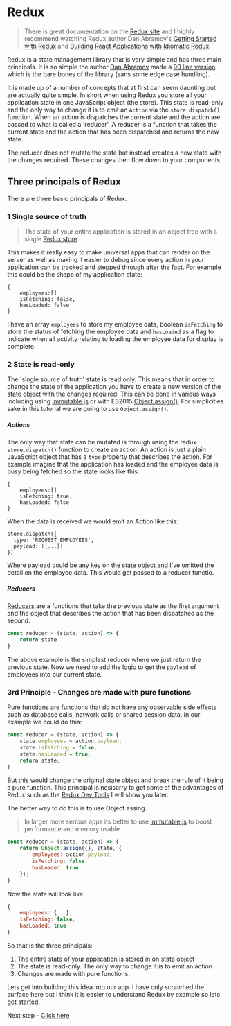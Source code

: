 # Redux

> There is great documentation on the [Redux site](http://redux.js.org/docs/introduction/index.html) and 
> I highly recommend watching Redux author Dan Abramov's [Getting Started with Redux](https://egghead.io/courses/getting-started-with-redux) 
> and [Building React Applications with Idiomatic Redux](https://egghead.io/courses/building-react-applications-with-idiomatic-redux).

Redux is a state management library that is very simple and has three main principals. It is so simple the author
[Dan Abramov]() made a [90 line version](https://gist.github.com/gaearon/ffd88b0e4f00b22c3159) which is the bare
bones of the library (sans some edge case handling).

It is made up of a number of concepts that at first can seem daunting but are actually quite simple. In short
when using Redux you store all your application state in one JavaScript object (the store). This state is read-only
and the only way to change it is to emit an `Action` via the `store.dispatch()` function. When an action is dispatches the current state and the action are passed
to what is called a 'reducer'. A reducer is a function that takes the current state and the action that has been dispatched and returns
the new state. 

The reducer does not mutate the state but instead creates a new state with the changes required. These changes then flow down to your
components.

## Three principals of Redux

There are three basic principals of Redux.

### 1 Single source of truth

> The state of your entire application is stored in an object tree with a single [Redux store](http://redux.js.org/docs/Glossary.html#store)

This makes it really easy to make universal apps that can render on the server as well as making it easier to debug
since every action in your application can be tracked and stepped through after the fact. For example this could be
the shape of my application state:

```
{
    employees:[]
    isFetching: false,
    hasLoaded: false
}
```

I have an array `employees` to store my employee data, boolean `isFetching` to store the status of fetching the employee
data and `hasLoaded` as a flag to indicate when all activity relating to loading the employee data for display is complete.

### 2 State is read-only

The 'single source of truth' state is read only. This means that in order to change the state of the application
you have to create a new version of the state object with the changes required. This can be done in various ways
including using [immutable.js](https://facebook.github.io/immutable-js/) or with 
ES2015 [Object.assign()](https://developer.mozilla.org/en/docs/Web/JavaScript/Reference/Global_Objects/Object/assign). 
For simplicities sake in this tutorial we are going to use `Object.assign()`. 

##### Actions

The only way that state can be mutated is through using the redux `store.dispatch()` function to 
create an action. An action is just a plain JavaScript object that has a `type` property that describes the action. For
example imagine that the application has loaded and the employee data is busy being fetched so the state looks like this:

```
{
    employees:[]
    isFetching: true,
    hasLoaded: false
}
```

When the data is received we would emit an Action like this:

```
store.dispatch({
  type: 'REQUEST_EMPLOYEES',
  payload: [{...}]
})
```

Where payload could be any key on the state object and I've omitted the detail on the employee data.
This would get passed to a reducer functio.

##### Reducers

[Reducers](http://redux.js.org/docs/Glossary.html#reducer) are a functions that take the previous state as the first argument 
and the object that describes the action that has been dispatched as the second.

``` javascript
const reducer = (state, action) => {
    return state
}
```

The above example is the simplest reducer where we just return the previous state. Now we need to add the logic to 
get the `payload` of employees into our current state.

### 3rd Principle -  Changes are made with pure functions

Pure functions are functions that do not have any observable side effects such as database calls, network calls or
shared session data. In our example we could do this:

``` javascript
const reducer = (state, action) => {
    state.employees = action.payload;
    state.isFetching = false;
    state.hasLoaded = true;
    return state;
}
```

But this would change the original state object and break the rule of it being a pure function. This principal is nesisarry
to get some of the advantages of Redux such as the [Redux Dev Tools]() I will show you later.

The better way to do this is to use Object.assing. 

> In larger more serious apps its better to use [immutable.js](https://facebook.github.io/immutable-js/) to boost performance and memory usable.

``` javascript
const reducer = (state, action) => {
    return Object.assign({}, state, {
        employees: action.payload,
        isFetching: false,
        hasLoaded: true
    });
}
```

Now the state will look like:

``` javascript
{
    employees: {...},
    isFetching: false,
    hasLoaded: true
}
```

So that is the three principals:

1. The entire state of your application is stored in on state object
2. The state is read-only. The only way to change it is to emit an action
3. Changes are made with pure functions.

Lets get into building this idea into our app. I have only scratched the surface here but I think it is easier
to understand Redux by example so lets get started.

Next step - [Click here]()